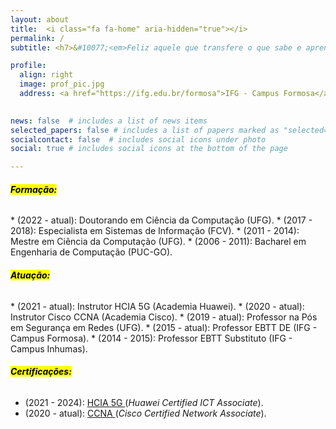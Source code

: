```yaml
---
layout: about
title:  <i class="fa fa-home" aria-hidden="true"></i>
permalink: /
subtitle: <h7>&#10077;<em>Feliz aquele que transfere o que sabe e aprende o que ensina </em>&#10078;</h7>

profile:
  align: right
  image: prof_pic.jpg
  address: <a href="https://ifg.edu.br/formosa">IFG - Campus Formosa</a> <br>Rua 64, s/n - Esq. c/ Rua 11 - Parque Lago, Formosa - GO, 73813-816 <br> <a href="mailto:mario.lemes@ifg.edu.br">mario.lemes@ifg.edu.br</a>
  

news: false  # includes a list of news items
selected_papers: false # includes a list of papers marked as "selected={true}"
socialcontact: false  # includes social icons under photo
social: true # includes social icons at the bottom of the page

---
```


<h6><b><mark>Formação:</mark></b></h6>
* (2022 - atual): Doutorando em Ciência da Computação (UFG).
* (2017 - 2018): Especialista em Sistemas de Informação (FCV).
* (2011 - 2014): Mestre em Ciência da Computação (UFG).
* (2006 - 2011): Bacharel em Engenharia de Computação (PUC-GO).

<h6><b><mark>Atuação:</mark></b></h6>
* (2021 - atual): Instrutor HCIA 5G (Academia Huawei).
* (2020 - atual): Instrutor Cisco CCNA (Academia Cisco).
* (2019 - atual): Professor na Pós em Segurança em Redes (UFG).
* (2015 - atual): Professor EBTT DE (IFG - Campus Formosa).
* (2014 - 2015): Professor EBTT Substituto (IFG - Campus Inhumas).



<h6><b><mark>Certificações:</mark></b></h6>

* (2021 - 2024): <a href="/assets/pdf/hcia-5g-certificate.pdf" target="_blank">HCIA 5G </a>(<em>Huawei Certified ICT Associate</em>). 
* (2020 - atual): <a href="/assets/pdf/CCNA.pdf" target="_blank">CCNA </a>(<em>Cisco Certified Network Associate</em>).


<div data-iframe-width="150" data-iframe-height="270" data-share-badge-id="184f7270-f219-480c-884d-4fe9e2b10741" data-share-badge-host="https://www.youracclaim.com"></div><script type="text/javascript" async src="//cdn.youracclaim.com/assets/utilities/embed.js"></script>

<div data-iframe-width="150" data-iframe-height="270" data-share-badge-id="b32685fb-aa8d-4b7e-a9d2-9f07b389aa61" data-share-badge-host="https://www.youracclaim.com"></div><script type="text/javascript" async src="//cdn.youracclaim.com/assets/utilities/embed.js"></script>

<div data-iframe-width="150" data-iframe-height="270" data-share-badge-id="81280e79-be05-40e7-a6f4-c48a8f01a771" data-share-badge-host="https://www.youracclaim.com"></div><script type="text/javascript" async src="//cdn.youracclaim.com/assets/utilities/embed.js"></script>

<!-- ### Experiência Profissional
### Docência:

* (2021 - atual): Instrutor Huawei ICT 5G e IA/ Academia Huawei IFG - Câmpus Formosa

* (2020 - atual): Instrutor NetAcad Cisco CCNA/ Academia Cisco IFG - Câmpus Formosa

* (2019 - atual): Professor Colaborador na Pós-Graduação em Segurança em Redes e Sistemas / UFG

* (2015 - atual): Professor EBTT Dedicação Exclusiva / IFG - Câmpus Formosa.
Subárea: Sistemas de Computação

* (2014 - 2015): Professor EBTT Substituto / IFG - Câmpus Inhumas.
Subárea: Metodologia e Técnicas da Computação

### Gestão Acadêmica:
* (2021 - Atual): Coordenador de Administração Acadêmica da Pró-Reitoria de Ensino do IFG.
* (2017 - 2017): Coordenador Acadêmico do Departamento de Áreas Acadêmicas (DAA) do IFG - Câmpus Formosa.
* (2016 - 2017): Coordenador do Curso Superior de Tecnologia em Análise e Desenvolvimento de Sistemas.

### Áreas de Interesse
* Redes inteligentes usando técnicas de Inteligência Artificial e Machine Learning.
* Redes baseadas por Intenção
* Redes Definidas por Software.
* Redes de Comunicação.
* Redes 5G/Pós-5G.
* Redes Sem Fio Inteligentes.
* Automação e Programabilidade de Redes Virtualizadas (NFV).
* Internet das Coisas. -->

